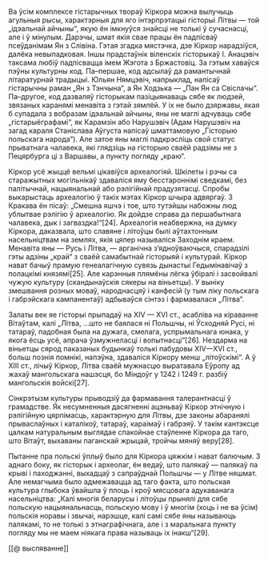
Ва ўсім комплексе гістарычных твораў Кіркора можна вылучыць агульныя рысы, характэрныя для яго інтэрпрэтацыі гісторыі Літвы — той „ідэальнай айчыны“, якую ён імкнуўся знайсці не толькі ў сучаснасці, але і ў мінулым. Дарэчы, шмат якія свае працы ён падпісваў псеўданімам Ян з Слівіна. Гэтая згадка мястэчка, дзе Кіркор нарадзіўся, далёка невыпадковая. Іншы прадстаўнік віленскіх гісторыкаў І. Анацэвіч таксама любіў падпісвацца імем Жэгота з Бржастовіц. За гэтым хаваўся пэўны культурны код. Па–першае, код адсылаў да рамантычнай літаратурнай традыцыі. Юльян Нямцэвіч, напрыклад, напісаў гістарычны раман „Ян з Тэнчына“, а Ян Ходзька — „Пан Ян са Свіслачы“. Па–другое, код дазваляў гісторыкам пазіцыянаваць сябе як людзей, звязаных каранямі менавіта з гэтай зямлёй. У іх не было дзяржавы, якая б супадала з вобразам ідэальнай айчыны, яны не маглі адчуваць сябе „гістарыёграфамі“, як Карамзін або Нарушэвіч (Адам Нарушэвіч на загад караля Станіслава Аўгуста напісаў шматтамовую „Гісторыю польскага народа“). Але затое яны маглі падкрэсліць свой статус прыватнага чалавека, які глядзіць на гісторыю сваёй радзімы не з Пецярбурга ці з Варшавы, а пункту погляду „краю“.

Кіркор усё жыццё вельмі цікавіўся археалогіяй. Шкілеты і рэчы са старажытных могільнікаў здаваліся яму бесстароннімі сведкамі, без палітычнай, нацыянальнай або рэлігійнай прадузятасці. Спробы выкарыстаць археалогію ў такіх мэтах Кіркор шчыра адвяргаў. З Кракава ён пісаў: „Смешна яшчэ і тое, што тутэйшы набожны люд ублытвае рэлігію ў археалогію. Як дойдзе справа да першабытнага чалавека, дык і загваздка!“[24]. Археалогія неабвержна, на думку Кіркора, даказвала, што славяне і літоўцы былі аўтахтонным насельніцтвам на землях, якія цяпер называліся Заходнім краем. Менавіта яны — Русь і Літва, — арганічна з’ядноўваючыся, спарадзілі гэты адзіны „край“ з сваёй самабытнай гісторыяй і культурай. Кіркор нават бачыў прамую генеалагічную сувязь дынастыі Гедымінавічаў з полацкімі князямі[25]. Але карэнныя плямёны лёгка ўбіралі і засвойвалі чужую культуру (скандынаўскія сякеры на віньетцы). У выніку змешвання розных моваў, народнасцяў і канфесій (у тым ліку польскага і габрэйскага кампанентаў) адбываўся сінтэз і фармавалася „Літва“.

Залаты век яе гісторыі прыпадаў на XIV — XVI ст., асабліва на кіраванне Вітаўтам, калі „Літва, …што не баялася ні Польшчы, ні Ўсходняй Русі, ні татараў, падобная была на дужага, смелага, успрымальнага юнака, у якога ёсць усё, апрача ўзмужнеласці і вопытнасці“[26]. Нездарма на віньетцы сярод паказаных будынкаў толькі пабудовы XIV—XVI ст., больш познія помнікі, напэўна, здаваліся Кіркору менш „літоўскімі“. А ў XIII ст., лічыў Кіркор, Літва сваёй мужнасцю выратавала Еўропу ад жахаў мангольскага нашэсця, бо Міндоўг у 1242 і 1249 г. разбіў мангольскія войскі[27].

Сінкрэтызм культуры прыводзіў да фармавання талерантнасці ў грамадстве. Як несумненныя дасягненні ацэньваў Кіркор этнічную і рэлігійную цярпімасць, характэрную для Літвы, дзе законы абаранялі прываслаўных і каталікоў, татараў, караімаў і габрэяў. У такім кантэксце цалкам натуральным выглядае спакойнае стаўленне Кіркора да таго, што Вітаўт, выхаваны паганскай жрыцай, тройчы мяняў веру[28].

Пытанне пра польскі ўплыў было для Кіркора цяжкім і нават балючым. З аднаго боку, як гісторык і археолаг, ён ведаў, што палякаў — палякаў па крыві і паходжанні, выхадцаў з сапраўднай Польшчы — у Літве няшмат. Але немагчыма было адмежавацца ад таго факта, што польская культура глыбока ўвайшла ў плоць і кроў мясцовага адукаванага насельніцтва: „Калі многія беларусы і літоўцы прынялі для сябе польскую нацыянальнасць, польскую мову і ў многім (хоць і не ва ўсім) польскія норавы і звычаі, нарэшце, калі самі сябе яны называюць палякамі, то не толькі з этнаграфічнага, але і з маральнага пункту погляду мы не маем ніякага права называць іх інакш“[29].

[[@ выспяванне]]

